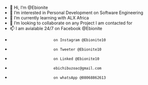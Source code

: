 - 👋 Hi, I’m @Ebionite
- 👀 I’m interested in Personal Development on Software Engineering
- 🌱 I’m currently learning with ALX Africa
- 💞️ I’m looking to collaborate on any Project I am contacted for
- 📫 I am avialable 24/7 on Facebook @Ebionite
-                         on Instagram @Ebionite10
-                         on Tweeter @Ebionite10
-                         on Linked @Ebionite10
-                         ebichibuzoac@gmail.com
-                         on whatsApp @08068862613

<!---
Ebionite/Ebionite is a ✨ special ✨ repository because its `README.md` (this file) appears on your GitHub profile.
You can click the Preview link to take a look at your changes.
--->

